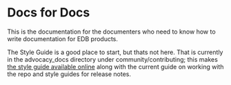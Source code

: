 # Docs for Docs

This is the documentation for the documenters who need to know how to write documentation for EDB products.

The Style Guide is a good place to start, but thats not here. That is currently in the advocacy_docs directory under community/contributing; this makes [the style guide available online](https://www.enterprisedb.com/docs/community/contributing/) along with the current guide on working with the repo and style guides for release notes.

